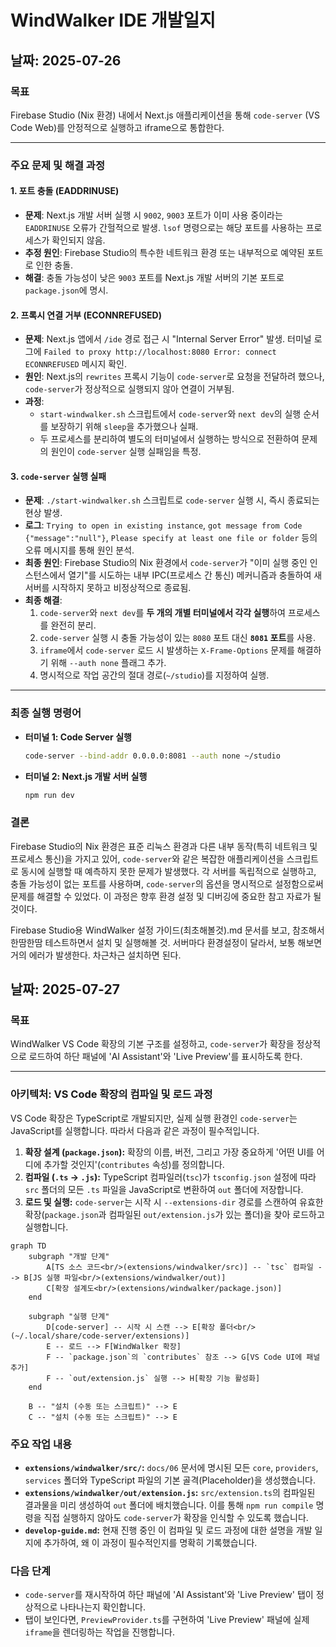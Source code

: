 # WindWalker IDE 개발일지

## 날짜: 2025-07-26

### 목표
Firebase Studio (Nix 환경) 내에서 Next.js 애플리케이션을 통해 `code-server` (VS Code Web)를 안정적으로 실행하고 iframe으로 통합한다.

---

### 주요 문제 및 해결 과정

#### 1. 포트 충돌 (EADDRINUSE)
- **문제**: Next.js 개발 서버 실행 시 `9002`, `9003` 포트가 이미 사용 중이라는 `EADDRINUSE` 오류가 간헐적으로 발생. `lsof` 명령으로는 해당 포트를 사용하는 프로세스가 확인되지 않음.
- **추정 원인**: Firebase Studio의 특수한 네트워크 환경 또는 내부적으로 예약된 포트로 인한 충돌.
- **해결**: 충돌 가능성이 낮은 `9003` 포트를 Next.js 개발 서버의 기본 포트로 `package.json`에 명시.

#### 2. 프록시 연결 거부 (ECONNREFUSED)
- **문제**: Next.js 앱에서 `/ide` 경로 접근 시 "Internal Server Error" 발생. 터미널 로그에 `Failed to proxy http://localhost:8080 Error: connect ECONNREFUSED` 메시지 확인.
- **원인**: Next.js의 `rewrites` 프록시 기능이 `code-server`로 요청을 전달하려 했으나, `code-server`가 정상적으로 실행되지 않아 연결이 거부됨.
- **과정**:
    - `start-windwalker.sh` 스크립트에서 `code-server`와 `next dev`의 실행 순서를 보장하기 위해 `sleep`을 추가했으나 실패.
    - 두 프로세스를 분리하여 별도의 터미널에서 실행하는 방식으로 전환하여 문제의 원인이 `code-server` 실행 실패임을 특정.

#### 3. `code-server` 실행 실패
- **문제**: `./start-windwalker.sh` 스크립트로 `code-server` 실행 시, 즉시 종료되는 현상 발생.
- **로그**: `Trying to open in existing instance`, `got message from Code {"message":"null"}`, `Please specify at least one file or folder` 등의 오류 메시지를 통해 원인 분석.
- **최종 원인**: Firebase Studio의 Nix 환경에서 `code-server`가 "이미 실행 중인 인스턴스에서 열기"를 시도하는 내부 IPC(프로세스 간 통신) 메커니즘과 충돌하여 새 서버를 시작하지 못하고 비정상적으로 종료됨.
- **최종 해결**:
    1. `code-server`와 `next dev`를 **두 개의 개별 터미널에서 각각 실행**하여 프로세스를 완전히 분리.
    2. `code-server` 실행 시 충돌 가능성이 있는 `8080` 포트 대신 **`8081` 포트**를 사용.
    3. `iframe`에서 `code-server` 로드 시 발생하는 `X-Frame-Options` 문제를 해결하기 위해 `--auth none` 플래그 추가.
    4. 명시적으로 작업 공간의 절대 경로(`~/studio`)를 지정하여 실행.

---

### 최종 실행 명령어

- **터미널 1: Code Server 실행**
  ```bash
  code-server --bind-addr 0.0.0.0:8081 --auth none ~/studio
  ```

- **터미널 2: Next.js 개발 서버 실행**
  ```bash
  npm run dev
  ```

### 결론
Firebase Studio의 Nix 환경은 표준 리눅스 환경과 다른 내부 동작(특히 네트워크 및 프로세스 통신)을 가지고 있어, `code-server`와 같은 복잡한 애플리케이션을 스크립트로 동시에 실행할 때 예측하지 못한 문제가 발생했다. 각 서버를 독립적으로 실행하고, 충돌 가능성이 없는 포트를 사용하며, `code-server`의 옵션을 명시적으로 설정함으로써 문제를 해결할 수 있었다. 이 과정은 향후 환경 설정 및 디버깅에 중요한 참고 자료가 될 것이다.

Firebase Studio용 WindWalker 설정 가이드(최초해볼것).md 문서를 보고, 참조해서 한땀한땀 테스트하면서 설치 및 실행해볼 것. 서버마다 환경설정이 달라서, 보통 해보면 거의 에러가 발생한다. 차근차근 설치하면 된다.

## 날짜: 2025-07-27

### 목표
WindWalker VS Code 확장의 기본 구조를 설정하고, `code-server`가 확장을 정상적으로 로드하여 하단 패널에 'AI Assistant'와 'Live Preview'를 표시하도록 한다.

---

### 아키텍처: VS Code 확장의 컴파일 및 로드 과정

VS Code 확장은 TypeScript로 개발되지만, 실제 실행 환경인 `code-server`는 JavaScript를 실행합니다. 따라서 다음과 같은 과정이 필수적입니다.

1.  **확장 설계 (`package.json`):** 확장의 이름, 버전, 그리고 가장 중요하게 '어떤 UI를 어디에 추가할 것인지'(`contributes` 속성)를 정의합니다.
2.  **컴파일 (`.ts` → `.js`):** TypeScript 컴파일러(`tsc`)가 `tsconfig.json` 설정에 따라 `src` 폴더의 모든 `.ts` 파일을 JavaScript로 변환하여 `out` 폴더에 저장합니다.
3.  **로드 및 실행:** `code-server`는 시작 시 `--extensions-dir` 경로를 스캔하여 유효한 확장(`package.json`과 컴파일된 `out/extension.js`가 있는 폴더)을 찾아 로드하고 실행합니다.

```mermaid
graph TD
    subgraph "개발 단계"
        A[TS 소스 코드<br/>(extensions/windwalker/src)] -- `tsc` 컴파일 --> B[JS 실행 파일<br/>(extensions/windwalker/out)]
        C[확장 설계도<br/>(extensions/windwalker/package.json)]
    end
    
    subgraph "실행 단계"
        D[code-server] -- 시작 시 스캔 --> E[확장 폴더<br/>(~/.local/share/code-server/extensions)]
        E -- 로드 --> F[WindWalker 확장]
        F -- `package.json`의 `contributes` 참조 --> G[VS Code UI에 패널 추가]
        F -- `out/extension.js` 실행 --> H[확장 기능 활성화]
    end

    B -- "설치 (수동 또는 스크립트)" --> E
    C -- "설치 (수동 또는 스크립트)" --> E
```

### 주요 작업 내용

-   **`extensions/windwalker/src/`:** `docs/06` 문서에 명시된 모든 `core`, `providers`, `services` 폴더와 TypeScript 파일의 기본 골격(Placeholder)을 생성했습니다.
-   **`extensions/windwalker/out/extension.js`:** `src/extension.ts`의 컴파일된 결과물을 미리 생성하여 `out` 폴더에 배치했습니다. 이를 통해 `npm run compile` 명령을 직접 실행하지 않아도 `code-server`가 확장을 인식할 수 있도록 했습니다.
-   **`develop-guide.md`:** 현재 진행 중인 이 컴파일 및 로드 과정에 대한 설명을 개발 일지에 추가하여, 왜 이 과정이 필수적인지를 명확히 기록했습니다.

### 다음 단계
- `code-server`를 재시작하여 하단 패널에 'AI Assistant'와 'Live Preview' 탭이 정상적으로 나타나는지 확인합니다.
- 탭이 보인다면, `PreviewProvider.ts`를 구현하여 'Live Preview' 패널에 실제 `iframe`을 렌더링하는 작업을 진행합니다.
```
